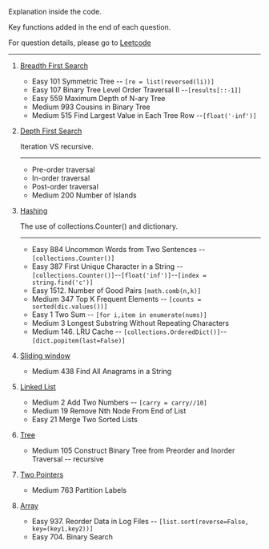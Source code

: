 Explanation inside the code. 

Key functions added in the end of each question.

For question details, please go to [Leetcode](https://leetcode.com/problemset/algorithms/)

----

1. [Breadth First Search](https://github.com/KaidiGuo/Algorithm-Exercises/tree/master/Breadth-first%20Search)
   + Easy 101 Symmetric Tree -- `[re = list(reversed(li))]`
   + Easy 107 Binary Tree Level Order Traversal II --`[results[::-1]]`
   + Easy 559 Maximum Depth of N-ary Tree
   + Medium 993 Cousins in Binary Tree
   + Medium 515 Find Largest Value in Each Tree Row --`[float('-inf')]`
   
2. [Depth First Search]()
   
   Iteration VS recursive.

   ---
   + Pre-order traversal
   + In-order traversal
   + Post-order traversal
   + Medium 200 Number of Islands 
   
3. [Hashing](https://github.com/KaidiGuo/Algorithm-Exercises/tree/master/Hashing)
   
   The use of collections.Counter() and dictionary.
   
   ---
   + Easy 884 Uncommon Words from Two Sentences -- `[collections.Counter()]`
   + Easy 387 First Unique Character in a String -- `[collections.Counter()]`--`[float('inf')]`--`[index = string.find('c')]`
   + Easy 1512. Number of Good Pairs `[math.comb(n,k)]`
   + Medium 347 Top K Frequent Elements -- `[counts = sorted(dic.values())]`
   + Easy 1 Two Sum -- `[for i,item in enumerate(nums)]`
   + Medium 3 Longest Substring Without Repeating Characters
   + Medium 146. LRU Cache -- `[collections.OrderedDict()]`--`[dict.popitem(last=False)]`
   
4. [Sliding window](https://github.com/KaidiGuo/Algorithm-Exercises/tree/master/Linked%20List)
   + Medium 438 Find All Anagrams in a String
   
5. [Linked List](https://github.com/KaidiGuo/Algorithm-Exercises/tree/master/Linked%20List)
   + Medium 2 Add Two Numbers  -- `[carry = carry//10]`
   + Medium 19 Remove Nth Node From End of List
   + Easy 21 Merge Two Sorted Lists

6. [Tree](https://github.com/KaidiGuo/Algorithm-Exercises/tree/master/Linked%20List)
   + Medium 105 Construct Binary Tree from Preorder and Inorder Traversal  -- recursive

7. [Two Pointers](https://github.com/KaidiGuo/Algorithm-Exercises/tree/master/Linked%20List)
   + Medium 763 Partition Labels

8. [Array](https://github.com/KaidiGuo/Algorithm-Exercises/tree/master/Linked%20List)
   + Easy 937. Reorder Data in Log Files -- `[list.sort(reverse=False, key=(key1,key2))]`
   + Easy 704. Binary Search

